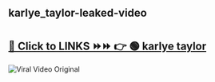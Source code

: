 
 ## karlye_taylor-leaked-video 

# <h2><a href="https://clipsfans.com/karlye_taylor&ref=git">🔗 Click to LINKS ⏩⏩ 👉 🟢 karlye taylor </a></h2>

<a href="https://clipsfans.com/karlye_taylor&ref=git" rel="nofollow" data-target="animated-image.originalLink"><img src="https://i.ibb.co.com/xMMVF88/686577567.gif" alt="Viral Video Original" style="max-width: 100%; display: inline-block;" data-target="animated-image.originalImage"></a>
